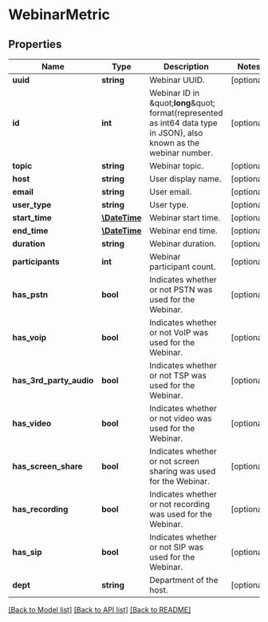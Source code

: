 # WebinarMetric

## Properties
Name | Type | Description | Notes
------------ | ------------- | ------------- | -------------
**uuid** | **string** | Webinar UUID. | [optional] 
**id** | **int** | Webinar ID in \&quot;**long**\&quot; format(represented as int64 data type in JSON), also known as the webinar number. | [optional] 
**topic** | **string** | Webinar topic. | [optional] 
**host** | **string** | User display name. | [optional] 
**email** | **string** | User email. | [optional] 
**user_type** | **string** | User type. | [optional] 
**start_time** | [**\DateTime**](\DateTime.md) | Webinar start time. | [optional] 
**end_time** | [**\DateTime**](\DateTime.md) | Webinar end time. | [optional] 
**duration** | **string** | Webinar duration. | [optional] 
**participants** | **int** | Webinar participant count. | [optional] 
**has_pstn** | **bool** | Indicates whether or not PSTN was used for the Webinar. | [optional] 
**has_voip** | **bool** | Indicates whether or not VoIP was used for the Webinar. | [optional] 
**has_3rd_party_audio** | **bool** | Indicates whether or not TSP was used for the Webinar. | [optional] 
**has_video** | **bool** | Indicates whether or not video was used for the Webinar. | [optional] 
**has_screen_share** | **bool** | Indicates whether or not screen sharing was used for the Webinar. | [optional] 
**has_recording** | **bool** | Indicates whether or not recording was used for the Webinar. | [optional] 
**has_sip** | **bool** | Indicates whether or not SIP was used for the Webinar. | [optional] 
**dept** | **string** | Department of the host. | [optional] 

[[Back to Model list]](../README.md#documentation-for-models) [[Back to API list]](../README.md#documentation-for-api-endpoints) [[Back to README]](../README.md)


